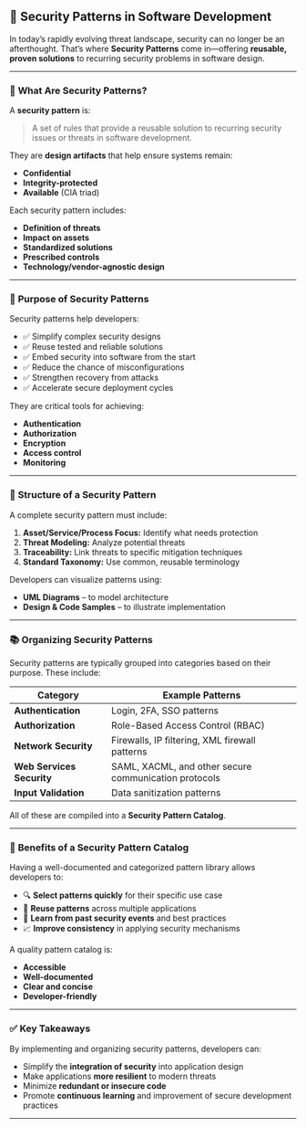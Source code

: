 ## 🧩 **Security Patterns in Software Development**

In today’s rapidly evolving threat landscape, security can no longer be an afterthought. That’s where **Security Patterns** come in—offering **reusable, proven solutions** to recurring security problems in software design.

---

### 🔐 **What Are Security Patterns?**

A **security pattern** is:

> A set of rules that provide a reusable solution to recurring security issues or threats in software development.

They are **design artifacts** that help ensure systems remain:

- **Confidential**
- **Integrity-protected**
- **Available** (CIA triad)

Each security pattern includes:

- **Definition of threats**
- **Impact on assets**
- **Standardized solutions**
- **Prescribed controls**
- **Technology/vendor-agnostic design**

---

### 🎯 **Purpose of Security Patterns**

Security patterns help developers:

- ✅ Simplify complex security designs
- ✅ Reuse tested and reliable solutions
- ✅ Embed security into software from the start
- ✅ Reduce the chance of misconfigurations
- ✅ Strengthen recovery from attacks
- ✅ Accelerate secure deployment cycles

They are critical tools for achieving:

- **Authentication**
- **Authorization**
- **Encryption**
- **Access control**
- **Monitoring**

---

### 🧱 **Structure of a Security Pattern**

A complete security pattern must include:

1. **Asset/Service/Process Focus:** Identify what needs protection
2. **Threat Modeling:** Analyze potential threats
3. **Traceability:** Link threats to specific mitigation techniques
4. **Standard Taxonomy:** Use common, reusable terminology

Developers can visualize patterns using:

- **UML Diagrams** – to model architecture
- **Design & Code Samples** – to illustrate implementation

---

### 📚 **Organizing Security Patterns**

Security patterns are typically grouped into categories based on their purpose. These include:

| Category                  | Example Patterns                                      |
| ------------------------- | ----------------------------------------------------- |
| **Authentication**        | Login, 2FA, SSO patterns                              |
| **Authorization**         | Role-Based Access Control (RBAC)                      |
| **Network Security**      | Firewalls, IP filtering, XML firewall patterns        |
| **Web Services Security** | SAML, XACML, and other secure communication protocols |
| **Input Validation**      | Data sanitization patterns                            |

All of these are compiled into a **Security Pattern Catalog**.

---

### 📁 **Benefits of a Security Pattern Catalog**

Having a well-documented and categorized pattern library allows developers to:

- 🔍 **Select patterns quickly** for their specific use case
- 🔄 **Reuse patterns** across multiple applications
- 🧠 **Learn from past security events** and best practices
- 📈 **Improve consistency** in applying security mechanisms

A quality pattern catalog is:

- **Accessible**
- **Well-documented**
- **Clear and concise**
- **Developer-friendly**

---

### ✅ **Key Takeaways**

By implementing and organizing security patterns, developers can:

- Simplify the **integration of security** into application design
- Make applications **more resilient** to modern threats
- Minimize **redundant or insecure code**
- Promote **continuous learning** and improvement of secure development practices

---

